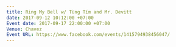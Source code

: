 ```yaml
---
title: Ring My Bell w/ Tùng Tím and Mr. Devitt
date: 2017-09-12 10:12:00 +07:00
Event date: 2017-09-17 22:00:00 +07:00
Venue: Chavez
Event URL: https://www.facebook.com/events/1415794938456047/
---
```


